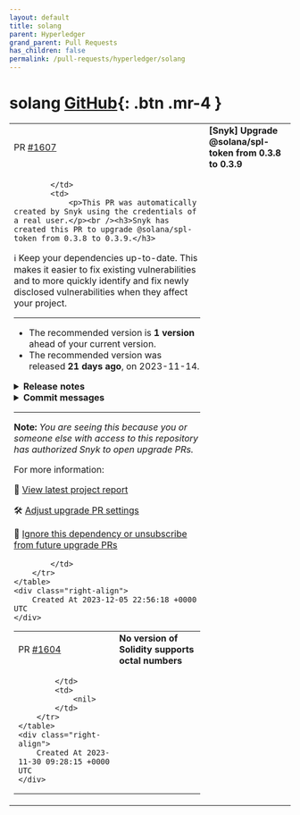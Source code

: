 ```yaml
---
layout: default
title: solang
parent: Hyperledger
grand_parent: Pull Requests
has_children: false
permalink: /pull-requests/hyperledger/solang
---
```


# solang <span class="fs-3 right-align">[GitHub](https://github.com/hyperledger/solang){: .btn .mr-4 }</span>


<div>
    <table>
        <tr>
            <td>
                PR <a href="https://github.com/hyperledger/solang/pull/1607" class=".btn">#1607</a>
            </td>
            <td>
                <b>
                    [Snyk] Upgrade @solana/spl-token from 0.3.8 to 0.3.9
                </b>
            </td>
        </tr>
        <tr>
            <td>
                
            </td>
            <td>
                <p>This PR was automatically created by Snyk using the credentials of a real user.</p><br /><h3>Snyk has created this PR to upgrade @solana/spl-token from 0.3.8 to 0.3.9.</h3>

:information_source: Keep your dependencies up-to-date. This makes it easier to fix existing vulnerabilities and to more quickly identify and fix newly disclosed vulnerabilities when they affect your project.
<hr/>

- The recommended version is **1 version** ahead of your current version.
- The recommended version was released **21 days ago**, on 2023-11-14.


<details>
<summary><b>Release notes</b></summary>
<br/>
  <details>
    <summary>Package name: <b>@solana/spl-token</b></summary>
    <ul>
      <li>
        <b>0.3.9</b> - <a href="https://snyk.io/redirect/github/solana-labs/solana-program-library/releases/tag/token-js-v0.3.9">2023-11-14</a></br><p>Introduces support for new Token2022 extension functionality:</p>
<ul>
<li><code>TransferHook</code> extension:
<ul>
<li>Account data seed configurations for account resolution (<a class="issue-link js-issue-link" data-error-text="Failed to load title" data-id="1990587155" data-permission-text="Title is private" data-url="https://github.com/solana-labs/solana-program-library/issues/5815" data-hovercard-type="pull_request" data-hovercard-url="/solana-labs/solana-program-library/pull/5815/hovercard" href="https://snyk.io/redirect/github/solana-labs/solana-program-library/pull/5815">#5815</a>)</li>
<li>Account meta de-escalation checks when adding extra metas to instructions (<a class="issue-link js-issue-link" data-error-text="Failed to load title" data-id="1990587339" data-permission-text="Title is private" data-url="https://github.com/solana-labs/solana-program-library/issues/5816" data-hovercard-type="pull_request" data-hovercard-url="/solana-labs/solana-program-library/pull/5816/hovercard" href="https://snyk.io/redirect/github/solana-labs/solana-program-library/pull/5816">#5816</a>)</li>
<li>Accounts list ordering ensured to match Rust offchain implementation (<a class="issue-link js-issue-link" data-error-text="Failed to load title" data-id="1990587490" data-permission-text="Title is private" data-url="https://github.com/solana-labs/solana-program-library/issues/5817" data-hovercard-type="pull_request" data-hovercard-url="/solana-labs/solana-program-library/pull/5817/hovercard" href="https://snyk.io/redirect/github/solana-labs/solana-program-library/pull/5817">#5817</a>)</li>
</ul>
</li>
<li><code>MetadataPointer</code> extension:
<ul>
<li>Adds the <code>MetadataPointer</code> extension to the library's extension support (<a class="issue-link js-issue-link" data-error-text="Failed to load title" data-id="1988811179" data-permission-text="Title is private" data-url="https://github.com/solana-labs/solana-program-library/issues/5805" data-hovercard-type="pull_request" data-hovercard-url="/solana-labs/solana-program-library/pull/5805/hovercard" href="https://snyk.io/redirect/github/solana-labs/solana-program-library/pull/5805">#5805</a>)</li>
</ul>
</li>
</ul>
<p>Thanks for the contributions, <a class="user-mention notranslate" data-hovercard-type="user" data-hovercard-url="/users/mistersimon/hovercard" data-octo-click="hovercard-link-click" data-octo-dimensions="link_type:self" href="https://snyk.io/redirect/github/mistersimon">@ mistersimon</a> !</p>
      </li>
      <li>
        <b>0.3.8</b> - 2023-06-01
      </li>
    </ul>
    from <a href="https://snyk.io/redirect/github/solana-labs/solana-program-library/releases">@solana/spl-token GitHub release notes</a>
  </details>
</details>


<details>
  <summary><b>Commit messages</b></summary>
  </br>
  <details>
    <summary>Package name: <b>@solana/spl-token</b></summary>
    <ul>
      <li><a href="https://snyk.io/redirect/github/solana-labs/solana-program-library/commit/a1404b34675945b34873b190d52963f105581d9d">a1404b3</a> [token js]: bump version (#5813)</li>
      <li><a href="https://snyk.io/redirect/github/solana-labs/solana-program-library/commit/ce3e4fc9a0d0f27cd3874038aa560c63594813b7">ce3e4fc</a> build(deps): bump @ solana/codecs-numbers from 2.0.0-experimental.398c396 to 2.0.0-experimental.7123512 (#5831)</li>
      <li><a href="https://snyk.io/redirect/github/solana-labs/solana-program-library/commit/a862ec1b40ce865b5514da9f5e4c81724bda25da">a862ec1</a> build(deps): bump @ solana/options from 2.0.0-experimental.398c396 to 2.0.0-experimental.7123512 (#5826)</li>
      <li><a href="https://snyk.io/redirect/github/solana-labs/solana-program-library/commit/906d4964f42ef5d1754416a1415b218b9bce3ca9">906d496</a> build(deps): bump @ solana/codecs-core from 2.0.0-experimental.398c396 to 2.0.0-experimental.7123512 (#5823)</li>
      <li><a href="https://snyk.io/redirect/github/solana-labs/solana-program-library/commit/26fded0ef3184d80ee34959f445f017f755f74ad">26fded0</a> build(deps-dev): bump @ typescript-eslint/eslint-plugin from 6.10.0 to 6.11.0 (#5828)</li>
      <li><a href="https://snyk.io/redirect/github/solana-labs/solana-program-library/commit/0047bd2fadf7ba71ee6f2a7b932f94d9fce1717b">0047bd2</a> build(deps-dev): bump prettier from 3.0.3 to 3.1.0 (#5827)</li>
      <li><a href="https://snyk.io/redirect/github/solana-labs/solana-program-library/commit/69de0acecdb0f54bffdd70fe344f8eca2c2f0f7f">69de0ac</a> build(deps-dev): bump tsx from 3.14.0 to 4.1.2 (#5825)</li>
      <li><a href="https://snyk.io/redirect/github/solana-labs/solana-program-library/commit/6a27f96aaece3a87f66b885e56f8b266ccb77f99">6a27f96</a> dependabot: Fix time format to add leading 0 (#5822)</li>
      <li><a href="https://snyk.io/redirect/github/solana-labs/solana-program-library/commit/2b30a1b250b89fcb21bf1323e002bc32c590ddd8">2b30a1b</a> [token js]: transfer-hook: align key pushing flow with Rust helpers</li>
      <li><a href="https://snyk.io/redirect/github/solana-labs/solana-program-library/commit/1b89c06f57fd3ae43ae9259c4a2a805aca4703f5">1b89c06</a> [token js]: transfer-hook: add account meta de-escalation</li>
      <li><a href="https://snyk.io/redirect/github/solana-labs/solana-program-library/commit/7b3fef16a4e6ee95fd01b26bc19747f76b19ec7d">7b3fef1</a> [token js]: transfer-hook: add support for account data seeds</li>
      <li><a href="https://snyk.io/redirect/github/solana-labs/solana-program-library/commit/7a4af0a9e67e605bfadffd351cb0a489dae87e9b">7a4af0a</a> js: Add top-level package.json and turbo build (#5819)</li>
      <li><a href="https://snyk.io/redirect/github/solana-labs/solana-program-library/commit/2c1480c52933a22a5c6ed80c781b4067efe51486">2c1480c</a> build(deps): bump proptest from 1.3.1 to 1.4.0 (#5812)</li>
      <li><a href="https://snyk.io/redirect/github/solana-labs/solana-program-library/commit/c94eeec63bdada46453eb46d0e7add4c504b1799">c94eeec</a> token-cli: Refactor tests out of &#x60;main.rs&#x60; (#5804)</li>
      <li><a href="https://snyk.io/redirect/github/solana-labs/solana-program-library/commit/6ac9c28e3a77c9ec5cbcf56cca2226d140822ae8">6ac9c28</a> token-cli: Make update confidential accept multiple args (#5814)</li>
      <li><a href="https://snyk.io/redirect/github/solana-labs/solana-program-library/commit/20f27e2fb68aff98040d3a13e0fa559c7177b0a3">20f27e2</a> token 2022: add metadata pointer extension to js @ solana/spl-token client (#5805)</li>
      <li><a href="https://snyk.io/redirect/github/solana-labs/solana-program-library/commit/6fe3c15a63c0503991514baec90bf30923a30ed6">6fe3c15</a> docs: Fix typos (#5808)</li>
      <li><a href="https://snyk.io/redirect/github/solana-labs/solana-program-library/commit/b1ba6493fb49a89fcbb0abcf0b5f05694a8bf7d1">b1ba649</a> single-pool-js: remove unnecessary deps (#5801)</li>
      <li><a href="https://snyk.io/redirect/github/solana-labs/solana-program-library/commit/f542e00a8905eaf3f55dea1c08ca4787138e1788">f542e00</a> README: Use commit hashes for audits (#5799)</li>
      <li><a href="https://snyk.io/redirect/github/solana-labs/solana-program-library/commit/e6af88751ce3cae4014a311c1ae327b843af10de">e6af887</a> build(deps): bump tokio from 1.33.0 to 1.34.0 (#5800)</li>
      <li><a href="https://snyk.io/redirect/github/solana-labs/solana-program-library/commit/6ed7254d1a578ffbc2b091d28cb92b25e7cc511d">6ed7254</a> stake-pool: Allow mints with confidential transfer fee (#5610)</li>
      <li><a href="https://snyk.io/redirect/github/solana-labs/solana-program-library/commit/1194694fcb312963ca48b81e530a138200caefa5">1194694</a> single-pool-js: bump version</li>
      <li><a href="https://snyk.io/redirect/github/solana-labs/solana-program-library/commit/80adefd344a9082bd75a5f60e7de45f8a451ad6c">80adefd</a> single-pool: update docs with examples (#5414)</li>
      <li><a href="https://snyk.io/redirect/github/solana-labs/solana-program-library/commit/fddc4f43622a10ab7caec1a2b9b14f7572cb7697">fddc4f4</a> build(deps): bump superstruct from 0.14.2 to 1.0.3 in /stake-pool/js (#5793)</li>
    </ul>

   <a href="https://snyk.io/redirect/github/solana-labs/solana-program-library/compare/8f9c33b3a04250938a573809cd9dfdb698025972...a1404b34675945b34873b190d52963f105581d9d">Compare</a>
  </details>
</details>
<hr/>

**Note:** *You are seeing this because you or someone else with access to this repository has authorized Snyk to open upgrade PRs.*

For more information:  <img src="https://api.segment.io/v1/pixel/track?data=eyJ3cml0ZUtleSI6InJyWmxZcEdHY2RyTHZsb0lYd0dUcVg4WkFRTnNCOUEwIiwiYW5vbnltb3VzSWQiOiIyMzZlZDFjMi1mNmRlLTQ2MDktYjhkOS0xNjFiMDYwNDVkYWUiLCJldmVudCI6IlBSIHZpZXdlZCIsInByb3BlcnRpZXMiOnsicHJJZCI6IjIzNmVkMWMyLWY2ZGUtNDYwOS1iOGQ5LTE2MWIwNjA0NWRhZSJ9fQ==" width="0" height="0"/>

🧐 [View latest project report](https://app.snyk.io/org/hyperledger-bot/project/ccb2ab6a-ba20-4d58-979d-b59e66a8e113?utm_source&#x3D;github&amp;utm_medium&#x3D;referral&amp;page&#x3D;upgrade-pr)

🛠 [Adjust upgrade PR settings](https://app.snyk.io/org/hyperledger-bot/project/ccb2ab6a-ba20-4d58-979d-b59e66a8e113/settings/integration?utm_source&#x3D;github&amp;utm_medium&#x3D;referral&amp;page&#x3D;upgrade-pr)

🔕 [Ignore this dependency or unsubscribe from future upgrade PRs](https://app.snyk.io/org/hyperledger-bot/project/ccb2ab6a-ba20-4d58-979d-b59e66a8e113/settings/integration?pkg&#x3D;@solana/spl-token&amp;utm_source&#x3D;github&amp;utm_medium&#x3D;referral&amp;page&#x3D;upgrade-pr#auto-dep-upgrades)

<!--- (snyk:metadata:{"prId":"236ed1c2-f6de-4609-b8d9-161b06045dae","prPublicId":"236ed1c2-f6de-4609-b8d9-161b06045dae","dependencies":[{"name":"@solana/spl-token","from":"0.3.8","to":"0.3.9"}],"packageManager":"npm","type":"auto","projectUrl":"https://app.snyk.io/org/hyperledger-bot/project/ccb2ab6a-ba20-4d58-979d-b59e66a8e113?utm_source=github&utm_medium=referral&page=upgrade-pr","projectPublicId":"ccb2ab6a-ba20-4d58-979d-b59e66a8e113","env":"prod","prType":"upgrade","vulns":[],"issuesToFix":[],"upgrade":[],"upgradeInfo":{"versionsDiff":1,"publishedDate":"2023-11-14T14:21:09.007Z"},"templateVariants":[],"hasFixes":false,"isMajorUpgrade":false,"isBreakingChange":false,"priorityScoreList":[]}) --->

            </td>
        </tr>
    </table>
    <div class="right-align">
        Created At 2023-12-05 22:56:18 +0000 UTC
    </div>
</div>

<div>
    <table>
        <tr>
            <td>
                PR <a href="https://github.com/hyperledger/solang/pull/1604" class=".btn">#1604</a>
            </td>
            <td>
                <b>
                    No version of Solidity supports octal numbers
                </b>
            </td>
        </tr>
        <tr>
            <td>
                
            </td>
            <td>
                <nil>
            </td>
        </tr>
    </table>
    <div class="right-align">
        Created At 2023-11-30 09:28:15 +0000 UTC
    </div>
</div>

